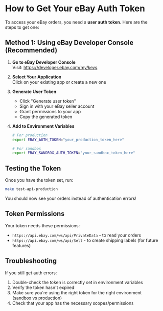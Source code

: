 # How to Get Your eBay Auth Token

To access your eBay orders, you need a **user auth token**. Here are the steps to get one:

## Method 1: Using eBay Developer Console (Recommended)

1. **Go to eBay Developer Console**  
   Visit: https://developer.ebay.com/my/keys

2. **Select Your Application**  
   Click on your existing app or create a new one

3. **Generate User Token**  
   - Click "Generate user token"  
   - Sign in with your eBay seller account
   - Grant permissions to your app
   - Copy the generated token

4. **Add to Environment Variables**
   ```bash
   # For production
   export EBAY_AUTH_TOKEN="your_production_token_here"
   
   # For sandbox  
   export EBAY_SANDBOX_AUTH_TOKEN="your_sandbox_token_here"
   ```
## Testing the Token

Once you have the token set, run:
```bash
make test-api-production
```

You should now see your orders instead of authentication errors!

## Token Permissions

Your token needs these permissions:
- `https://api.ebay.com/ws/api/PrivateData` - to read your orders
- `https://api.ebay.com/ws/api/Sell` - to create shipping labels (for future features)

## Troubleshooting

If you still get auth errors:
1. Double-check the token is correctly set in environment variables
2. Verify the token hasn't expired
3. Make sure you're using the right token for the right environment (sandbox vs production)
4. Check that your app has the necessary scopes/permissions